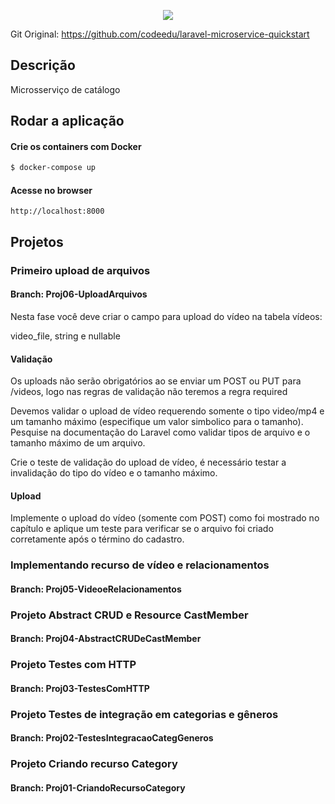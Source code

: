 <p align="center">
  <a href="http://nestjs.com/" target="blank"><img src="http://maratona.fullcycle.com.br/public/img/logo-maratona.png"/></a>
</p>

<p>Git Original: <a href="https://github.com/codeedu/laravel-microservice-quickstart" target="blank">https://github.com/codeedu/laravel-microservice-quickstart</a></p>

## Descrição

Microsserviço de catálogo

## Rodar a aplicação

#### Crie os containers com Docker

```bash
$ docker-compose up
```

#### Acesse no browser

```
http://localhost:8000
```

## Projetos

### Primeiro upload de arquivos
#### Branch: Proj06-UploadArquivos

Nesta fase você deve criar o campo para upload do vídeo na tabela vídeos:

video_file, string e nullable

#### Validação

Os uploads não serão obrigatórios ao se enviar um POST ou PUT para /videos, logo nas regras de validação não teremos a regra required

Devemos validar o upload de vídeo requerendo somente o tipo video/mp4 e um tamanho máximo (especifique um valor simbolico para o tamanho). Pesquise na documentação do Laravel como validar tipos de arquivo e o tamanho máximo de um arquivo.

Crie o teste de validação do upload de vídeo, é necessário testar a invalidação do tipo do vídeo e o tamanho máximo.

#### Upload

Implemente o upload do vídeo (somente com POST) como foi mostrado no capítulo e aplique um teste para verificar se o arquivo foi criado corretamente após o término do cadastro.

### Implementando recurso de vídeo e relacionamentos
#### Branch: Proj05-VideoeRelacionamentos

### Projeto Abstract CRUD e Resource CastMember
#### Branch: Proj04-AbstractCRUDeCastMember

### Projeto Testes com HTTP
#### Branch: Proj03-TestesComHTTP

### Projeto Testes de integração em categorias e gêneros
#### Branch: Proj02-TestesIntegracaoCategGeneros

### Projeto Criando recurso Category
#### Branch: Proj01-CriandoRecursoCategory
